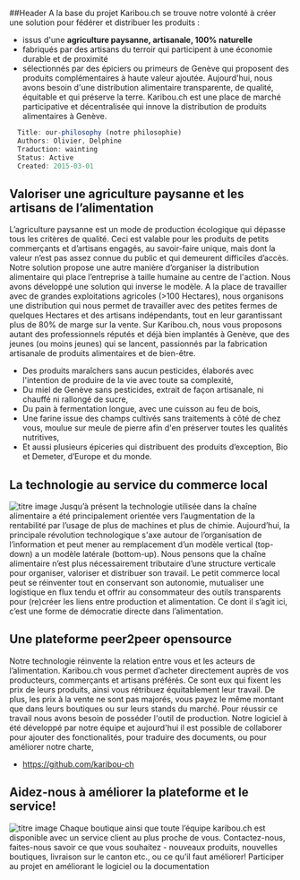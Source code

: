 ##Header
A la base du projet Karibou.ch se trouve notre volonté à créer une solution pour fédérer et distribuer les produits :

- issus d'une **agriculture paysanne, artisanale, 100% naturelle**
- fabriqués par des artisans du terroir qui participent à une économie durable et de proximité
- sélectionnés par des épiciers ou primeurs de Genève qui proposent des produits complémentaires à haute valeur ajoutée.
Aujourd'hui, nous avons besoin d'une distribution alimentaire transparente, de qualité, équitable et qui préserve la terre. Karibou.ch est une place de marché participative et décentralisée qui innove la distribution de produits alimentaires à Genève.

``` javascript
  Title: our-philosophy (notre philosophie)
  Authors: Olivier, Delphine
  Traduction: wainting
  Status: Active
  Created: 2015-03-01
```

## Valoriser une agriculture paysanne et les artisans de l’alimentation
L’agriculture paysanne est un mode de production écologique qui dépasse tous les critères de qualité. Ceci est valable pour les produits de petits commerçants et d’artisans engagés, au savoir-faire unique, mais dont la valeur n’est pas assez connue du public et qui demeurent difficiles d’accès.
Notre solution propose une autre manière d’organiser la distribution alimentaire qui place l’entreprise à taille humaine au centre de l'action. Nous avons développé une solution qui inverse le modèle. A la place de travailler avec de grandes exploitations agricoles (>100 Hectares), nous organisons une distribution qui nous permet de travailler avec des petites fermes de quelques Hectares et des artisans indépendants, tout en leur garantissant plus de 80% de marge sur la vente. 
Sur Karibou.ch, nous vous proposons autant des professionnels réputés et déjà bien implantés à Genève, que des jeunes (ou moins jeunes) qui se lancent, passionnés par la fabrication artisanale de produits alimentaires et de bien-­être.
* Des produits maraîchers sans aucun pesticides, élaborés avec l'intention de produire de la vie avec toute sa complexité,
* Du miel de Genève sans pesticides, extrait de façon artisanale, ni chauffé ni rallongé de sucre,
* Du pain à fermentation longue, avec une cuisson au feu de bois,
* Une farine issue des champs cultivés sans traitements à côté de chez vous, moulue sur meule de pierre afin d'en préserver toutes les qualités nutritives,
* Et aussi plusieurs épiceries qui distribuent des produits d’exception, Bio et Demeter, d’Europe et du monde.

## La technologie au service du commerce local 
![titre image](https://ucarecdn.com/932a3e2d-9237-4ef5-b720-18e8d3f5a844/p01.jpg)
Jusqu’à présent la technologie utilisée dans la chaîne alimentaire a été principalement orientée vers l’augmentation de la rentabilité par l’usage de plus de machines et plus de chimie. Aujourd’hui, la principale révolution technologique s'axe autour de l’organisation de l’information et peut mener au remplacement d’un modèle vertical (top-down) a un modèle latérale (bottom-up). Nous pensons que la chaîne alimentaire n’est plus nécessairement tributaire d’une structure verticale pour organiser, valoriser et distribuer son travail. Le petit commerce local peut se réinventer tout en conservant son autonomie, mutualiser une logistique en flux tendu et offrir au consommateur des outils transparents pour (re)créer les liens entre production et alimentation. Ce dont il s’agit ici, c’est une forme de démocratie directe dans l’alimentation. 

## Une plateforme peer2peer opensource
Notre technologie réinvente la relation entre vous et les acteurs de l’alimentation. Karibou.ch vous permet d’acheter directement auprès de vos producteurs, commerçants et artisans préférés. Ce sont eux qui fixent les prix de leurs produits, ainsi vous rétribuez équitablement leur travail. De plus, les prix à la vente ne sont pas majorés, vous payez le même montant que dans leurs boutiques ou sur leurs stands du marché.
Pour réussir ce travail nous avons besoin de posséder l'outil de production. Notre logiciel à été développé par notre équipe et aujourd'hui il est possible de collaborer pour ajouter des fonctionalités, pour traduire des documents, ou pour améliorer notre charte, 
* https://github.com/karibou-ch 


## Aidez-nous à améliorer la plateforme et le service!
![titre image](https://ucarecdn.com/208d52ca-6df6-4ae2-a04a-68c4474652e7/) Chaque boutique ainsi que toute l’équipe karibou.ch est disponible avec un service client au plus proche de vous. Contactez-nous, faites-nous savoir ce que vous souhaitez - nouveaux produits, nouvelles boutiques, livraison sur le canton etc.,  ou ce qu’il faut améliorer! Participer au projet en améliorant le logiciel ou la documentation   
